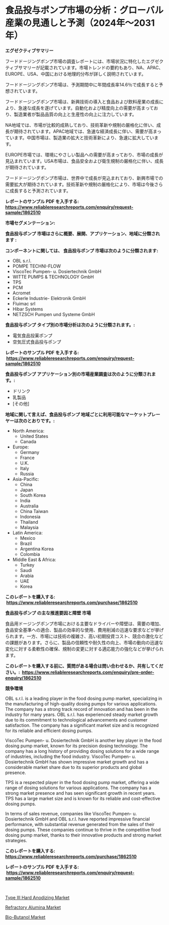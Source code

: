 <p><h1>食品投与ポンプ市場の分析：グローバル産業の見通しと予測（2024年〜2031年）</h1></p><p><strong>エグゼクティブサマリー</strong></p>
<p><p>フードドージングポンプ市場の調査レポートには、市場状況に特化したエグゼクティブサマリーが記載されています。市場トレンドの要約もあり、NA、APAC、EUROPE、USA、中国における地理的分布が詳しく説明されています。</p><p>フードドージングポンプ市場は、予測期間中に年間成長率14.6％で成長すると予想されています。</p><p>フードドージングポンプ市場は、新興技術の導入と食品および飲料産業の成長により、急速な成長を遂げています。自動化および精度向上の需要が高まっており、製造業者が製品品質の向上と生産性の向上に注力しています。</p><p>NA地域では、市場が比較的成熟しており、技術革新や規制の厳格化に伴い、成長が期待されています。APAC地域では、急速な経済成長に伴い、需要が高まっています。中国市場は、製造業の拡大と技術革新により、急速に拡大しています。</p><p>EUROPE市場では、環境にやさしい製品への需要が高まっており、市場の成長が見込まれています。USA市場は、食品安全および衛生規制の厳格化に伴い、成長が期待されています。</p><p>フードドージングポンプ市場は、世界中で成長が見込まれており、新興市場での需要拡大が期待されています。技術革新や規制の厳格化により、市場は今後さらに成長すると予測されています。</p></p>
<p><strong>レポートのサンプル PDF を入手する: <a href="https://www.reliableresearchreports.com/enquiry/request-sample/1862510">https://www.reliableresearchreports.com/enquiry/request-sample/1862510</a></strong></p>
<p><strong>市場セグメンテーション:</strong></p>
<p><strong> 食品投与ポンプ 市場はさらに概要、展開、アプリケーション、地域に分類されます :</strong></p>
<p><strong>コンポーネントに関しては、 食品投与ポンプ 市場は次のように分類されます: &nbsp;</strong></p>
<p><ul><li>OBL s.r.l.</li><li>POMPE TECHNI-FLOW</li><li>ViscoTec Pumpen- u. Dosiertechnik GmbH</li><li>WITTE PUMPS & TECHNOLOGY GmbH</li><li>TPS</li><li>PCM</li><li>Acromet</li><li>Eckerle Industrie- Elektronik GmbH</li><li>Fluimac srl</li><li>Hibar Systems</li><li>NETZSCH Pumpen und Systeme GmbH</li></ul></p>
<p><strong> 食品投与ポンプ タイプ別の市場分析は次のように分類されます。:</strong></p>
<p><ul><li>電気食品投薬ポンプ</li><li>空気圧式食品投与ポンプ</li></ul></p>
<p><strong>レポートのサンプル PDF を入手する: &nbsp;<a href="https://www.reliableresearchreports.com/enquiry/request-sample/1862510">https://www.reliableresearchreports.com/enquiry/request-sample/1862510</a></strong></p>
<p><strong> 食品投与ポンプ アプリケーション別の市場産業調査は次のように分類されます。:</strong></p>
<p><ul><li>ドリンク</li><li>乳製品</li><li>[その他]</li></ul></p>
<p><strong>地域に関して言えば、食品投与ポンプ 地域ごとに利用可能なマーケットプレーヤーは次のとおりです。:</strong></p>
<p><ul>
    <li>
        North America:
        <ul>
            <li>United States</li>
            <li>Canada</li>
        </ul>
    </li>
    <li>
        Europe:
        <ul>
            <li>Germany</li>
            <li>France</li>
            <li>U.K.</li>
            <li>Italy</li>
            <li>Russia</li>
        </ul>
    </li>
    <li>
        Asia-Pacific:
        <ul>
            <li>China</li>
            <li>Japan</li>
            <li>South Korea</li>
            <li>India</li>
            <li>Australia</li>
            <li>China Taiwan</li>
            <li>Indonesia</li>
            <li>Thailand</li>
            <li>Malaysia</li>
        </ul>
    </li>
    <li>
        Latin America:
        <ul>
            <li>Mexico</li>
            <li>Brazil</li>
            <li>Argentina Korea</li>
            <li>Colombia</li>
        </ul>
    </li>
    <li>
        Middle East & Africa:
        <ul>
            <li>Turkey</li>
            <li>Saudi</li>
            <li>Arabia</li>
            <li>UAE</li>
            <li>Korea</li>
        </ul>
    </li>
    </ul></p>
<p><strong>このレポートを購入する: &nbsp;<a href="https://www.reliableresearchreports.com/purchase/1862510">https://www.reliableresearchreports.com/purchase/1862510</a></strong></p>
<p><strong>食品投与ポンプ の主な推進要因と障壁 市場</strong></p>
<p><p>食品用ドージングポンプ市場における主要なドライバーや障壁は、需要の増加、食品安全基準への適合、製品の効率的な使用、費用削減の迅速な要求などが挙げられます。一方、市場には技術の複雑さ、高い初期投資コスト、競合の激化などの課題があります。さらに、製品の信頼性や耐久性の向上、市場の動向の迅速な変化に対する柔軟性の確保、規制の変更に対する適応能力の強化などが挙げられます。</p></p>
<p><strong>このレポートを購入する前に、質問がある場合は問い合わせるか、共有してください。:&nbsp; <a href="https://www.reliableresearchreports.com/enquiry/pre-order-enquiry/1862510">https://www.reliableresearchreports.com/enquiry/pre-order-enquiry/1862510</a></strong></p>
<p><strong>競争環境</strong></p>
<p><p>OBL s.r.l. is a leading player in the food dosing pump market, specializing in the manufacturing of high-quality dosing pumps for various applications. The company has a strong track record of innovation and has been in the industry for many years. OBL s.r.l. has experienced steady market growth due to its commitment to technological advancements and customer satisfaction. The company has a significant market size and is recognized for its reliable and efficient dosing pumps.</p><p>ViscoTec Pumpen- u. Dosiertechnik GmbH is another key player in the food dosing pump market, known for its precision dosing technology. The company has a long history of providing dosing solutions for a wide range of industries, including the food industry. ViscoTec Pumpen- u. Dosiertechnik GmbH has shown impressive market growth and has a considerable market share due to its superior products and global presence.</p><p>TPS is a respected player in the food dosing pump market, offering a wide range of dosing solutions for various applications. The company has a strong market presence and has seen significant growth in recent years. TPS has a large market size and is known for its reliable and cost-effective dosing pumps.</p><p>In terms of sales revenue, companies like ViscoTec Pumpen- u. Dosiertechnik GmbH and OBL s.r.l. have reported impressive financial performance, with substantial revenue generated from the sales of their dosing pumps. These companies continue to thrive in the competitive food dosing pump market, thanks to their innovative products and strong market strategies.</p></p>
<p><strong>このレポートを購入する: &nbsp; <a href="https://www.reliableresearchreports.com/purchase/1862510">https://www.reliableresearchreports.com/purchase/1862510</a></strong></p>
<p><strong>レポートのサンプル PDF を入手する: &nbsp;<a href="https://www.reliableresearchreports.com/enquiry/request-sample/1862510">https://www.reliableresearchreports.com/enquiry/request-sample/1862510</a></strong><strong></strong></p>
<p>&nbsp;</p>
<p><p><a href="https://github.com/arionmp/Market-Research-Report-List-2/blob/main/type-iii-hard-anodizing-market.md">Type III Hard Anodizing Market</a></p><p><a href="https://github.com/pgtimber/Market-Research-Report-List-1/blob/main/refractory-alumina-market.md">Refractory Alumina Market</a></p><p><a href="https://github.com/markusgodoy/Market-Research-Report-List-2/blob/main/bio-butanol-market.md">Bio-Butanol Market</a></p></p>